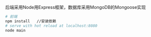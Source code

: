 后端采用Node用Express框架，数据库采用MongoDB的Mongoose实现

``` bash
# 前端
npm install   //安装依赖
# serve with hot reload at localhost:8080
node main
```